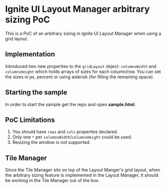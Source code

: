 # Ignite UI Layout Manager arbitrary sizing PoC

This is a PoC of an arbitrary sizing in Ignite UI Layout Manager when using a grid layout.

## Implementation

Introduced two new properties to the `gridLayout` object: `columnsWidth` and `columnsHeight` which holds arrays of sizes for each column/row. You can set the sizes in px, percent or using asterisk (for filling the remaining space).

## Starting the sample

In order to start the sample get the repo and open __sample.html__.

## PoC Limitations

1. You should have `rows` and `cols` properties declared.
2. Only one `*` per `columnsWidth`/`columnsHeight` could be used.
3. Resizing the window is not supported.

## Tile Manager

Since the Tile Manager sits on top of the Layout Manger's grid layout, when the arbitrary sizing feature is implemented in the Layout Manager, it should be working in the Tile Manager out of the box.
